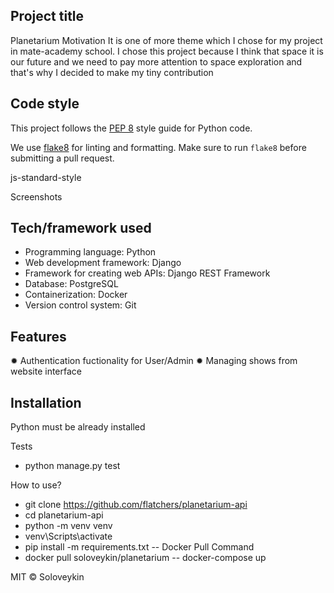 ## Project title

Planetarium
Motivation
It is one of more theme which I chose for my project in mate-academy school. I chose this project because I think that space it is our future and we need to pay more attention to space exploration and that's why I decided to make my tiny contribution

## Code style

This project follows the [PEP 8](https://www.python.org/dev/peps/pep-0008/) style guide for Python code.

We use [flake8](https://flake8.pycqa.org/en/latest/) for linting and formatting. Make sure to run `flake8` before submitting a pull request.

js-standard-style

Screenshots


## Tech/framework used
  - Programming language: Python
  - Web development framework: Django
  - Framework for creating web APIs: Django REST Framework
  - Database: PostgreSQL
  - Containerization: Docker
  - Version control system: Git


## Features

✹ Authentication fuctionality for User/Admin
✹ Managing shows from website interface


## Installation

  Python must be already installed


Tests
  - python manage.py test 

How to use?
- git clone https://github.com/flatchers/planetarium-api
- cd planetarium-api
- python -m venv venv
- venv\Scripts\activate
- pip install -m requirements.txt
--
Docker Pull Command
- docker pull soloveykin/planetarium </textarea>
--
docker-compose up



MIT © Soloveykin
